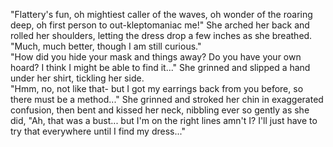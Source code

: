 "Flattery's fun, oh mightiest caller of the waves, oh wonder of the roaring deep, oh first person to out-kleptomaniac me!" She arched her back and rolled her shoulders, letting the dress drop a few inches as she breathed. "Much, much better, though I am still curious."    
"How did you hide your mask and things away? Do you have your own hoard? I think I might be able to find it..." She grinned and slipped a hand under her shirt, tickling her side.   
"Hmm, no, not like that- but I got my earrings back from you before, so there must be a method..." She grinned and stroked her chin in exaggerated confusion, then bent and kissed her neck, nibbling ever so gently as she did, "Ah, that was a bust... but I'm on the right lines amn't I? I'll just have to try that everywhere until I find my dress..."